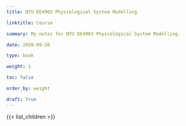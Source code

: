 ```yaml
---
title: NTU EE4903 Physiological System Modelling

linktitle: Course

summary: My notes for NTU EE4903 Physiological System Modelling.

date: 2020-09-30

type: book

weight: 1

toc: false

order_by: weight

draft: True
---
```


{{< list_children >}}
